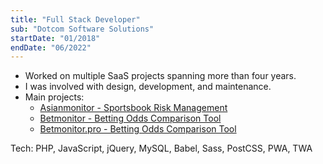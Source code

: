 ```yaml
---
title: "Full Stack Developer"
sub: "Dotcom Software Solutions"
startDate: "01/2018"
endDate: "06/2022"
---
```


- Worked on multiple SaaS projects spanning more than four years.
- I was involved with design, development, and maintenance.
- Main projects:
  - [Asianmonitor - Sportsbook Risk Management](#sportsbook-risk-management)
  - [Betmonitor - Betting Odds Comparison Tool](#odds-comparison-tool)
  - [Betmonitor.pro - Betting Odds Comparison Tool](#premium-odds-comparison-tool)

Tech: PHP, JavaScript, jQuery, MySQL, Babel, Sass, PostCSS, PWA, TWA
